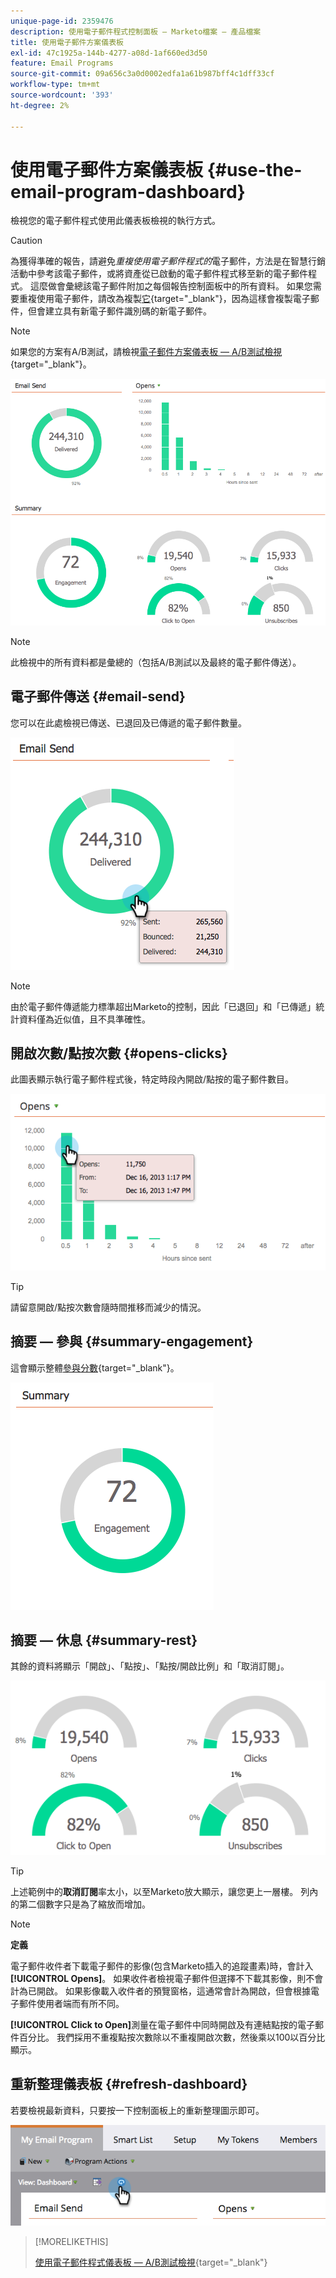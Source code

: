 ```yaml
---
unique-page-id: 2359476
description: 使用電子郵件程式控制面板 — Marketo檔案 — 產品檔案
title: 使用電子郵件方案儀表板
exl-id: 47c1925a-144b-4277-a08d-1af660ed3d50
feature: Email Programs
source-git-commit: 09a656c3a0d0002edfa1a61b987bff4c1dff33cf
workflow-type: tm+mt
source-wordcount: '393'
ht-degree: 2%

---
```


# 使用電子郵件方案儀表板 {#use-the-email-program-dashboard}

檢視您的電子郵件程式使用此儀表板檢視的執行方式。

>[!CAUTION]
>
>為獲得準確的報告，請避免&#x200B;_重複使用電子郵件程式的_&#x200B;電子郵件，方法是在智慧行銷活動中參考該電子郵件，或將資產從已啟動的電子郵件程式移至新的電子郵件程式。 這麼做會彙總該電子郵件附加之每個報告控制面板中的所有資料。 如果您需要重複使用電子郵件，請改為複製[它](/help/marketo/product-docs/core-marketo-concepts/programs/working-with-programs/clone-an-asset-in-a-program.md){target="_blank"}，因為這樣會複製電子郵件，但會建立具有新電子郵件識別碼的新電子郵件。

>[!NOTE]
>
>如果您的方案有A/B測試，請檢視[電子郵件方案儀表板 — A/B測試檢視](/help/marketo/product-docs/email-marketing/email-programs/email-program-actions/email-test-a-b-test/use-the-email-program-dashboard-a-b-test-view.md){target="_blank"}。

![](assets/image2014-9-12-14-3a12-3a56.png)

>[!NOTE]
>
>此檢視中的所有資料都是彙總的（包括A/B測試以及最終的電子郵件傳送）。

## 電子郵件傳送 {#email-send}

您可以在此處檢視已傳送、已退回及已傳遞的電子郵件數量。

![](assets/image2014-9-12-14-3a13-3a3.png)

>[!NOTE]
>
>由於電子郵件傳遞能力標準超出Marketo的控制，因此「已退回」和「已傳遞」統計資料僅為近似值，且不具準確性。

## 開啟次數/點按次數 {#opens-clicks}

此圖表顯示執行電子郵件程式後，特定時段內開啟/點按的電子郵件數目。

![](assets/image2014-9-12-14-3a13-3a7.png)

>[!TIP]
>
>請留意開啟/點按次數會隨時間推移而減少的情況。

## 摘要 — 參與 {#summary-engagement}

這會顯示整體[參與分數](/help/marketo/product-docs/email-marketing/drip-nurturing/reports-and-notifications/understanding-the-engagement-score.md){target="_blank"}。

![](assets/image2014-9-12-14-3a13-3a11.png)

## 摘要 — 休息 {#summary-rest}

其餘的資料將顯示「開啟」、「點按」、「點按/開啟比例」和「取消訂閱」。

![](assets/image2014-9-12-14-3a13-3a15.png)

>[!TIP]
>
>上述範例中的&#x200B;**取消訂閱**&#x200B;率太小，以至Marketo放大顯示，讓您更上一層樓。 列內的第二個數字只是為了縮放而增加。

>[!NOTE]
>
>**定義**
>
>電子郵件收件者下載電子郵件的影像(包含Marketo插入的追蹤畫素)時，會計入&#x200B;**[!UICONTROL Opens]**。 如果收件者檢視電子郵件但選擇不下載其影像，則不會計為已開啟。 如果影像載入收件者的預覽窗格，這通常會計為開啟，但會根據電子郵件使用者端而有所不同。
>
>**[!UICONTROL Click to Open]**&#x200B;測量在電子郵件中同時開啟及有連結點按的電子郵件百分比。 我們採用不重複點按次數除以不重複開啟次數，然後乘以100以百分比顯示。

## 重新整理儀表板 {#refresh-dashboard}

若要檢視最新資料，只要按一下控制面板上的重新整理圖示即可。

![](assets/refreshicon.png)

>[!MORELIKETHIS]
>
>[使用電子郵件程式儀表板 — A/B測試檢視](/help/marketo/product-docs/email-marketing/email-programs/email-program-actions/email-test-a-b-test/use-the-email-program-dashboard-a-b-test-view.md){target="_blank"}
